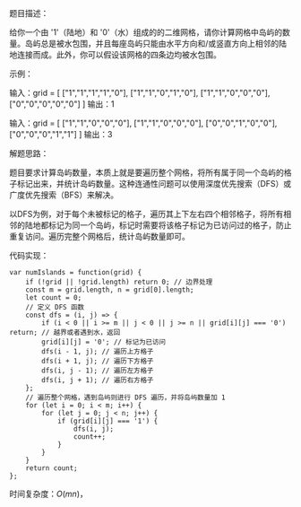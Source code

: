 题目描述：

给你一个由 '1'（陆地）和 '0'（水）组成的的二维网格，请你计算网格中岛屿的数量。岛屿总是被水包围，并且每座岛屿只能由水平方向和/或竖直方向上相邻的陆地连接而成。此外，你可以假设该网格的四条边均被水包围。

示例：

输入：grid = [
["1","1","1","1","0"],
["1","1","0","1","0"],
["1","1","0","0","0"],
["0","0","0","0","0"]
]
输出：1

输入：grid = [
["1","1","0","0","0"],
["1","1","0","0","0"],
["0","0","1","0","0"],
["0","0","0","1","1"]
]
输出：3

解题思路：

题目要求计算岛屿数量，本质上就是要遍历整个网格，将所有属于同一个岛屿的格子标记出来，并统计岛屿数量。这种连通性问题可以使用深度优先搜索（DFS）或广度优先搜索（BFS）来解决。

以DFS为例，对于每个未被标记的格子，遍历其上下左右四个相邻格子，将所有相邻的陆地都标记为同一个岛屿，标记时需要将该格子标记为已访问过的格子，防止重复访问。遍历完整个网格后，统计岛屿数量即可。

代码实现：

```
var numIslands = function(grid) {
    if (!grid || !grid.length) return 0; // 边界处理
    const m = grid.length, n = grid[0].length;
    let count = 0;
    // 定义 DFS 函数
    const dfs = (i, j) => {
        if (i < 0 || i >= m || j < 0 || j >= n || grid[i][j] === '0') return; // 越界或者遇到水，返回
        grid[i][j] = '0'; // 标记为已访问
        dfs(i - 1, j); // 遍历上方格子
        dfs(i + 1, j); // 遍历下方格子
        dfs(i, j - 1); // 遍历左方格子
        dfs(i, j + 1); // 遍历右方格子
    };
    // 遍历整个网格，遇到岛屿则进行 DFS 遍历，并将岛屿数量加 1
    for (let i = 0; i < m; i++) {
        for (let j = 0; j < n; j++) {
            if (grid[i][j] === '1') {
                dfs(i, j);
                count++;
            }
        }
    }
    return count;
};

```

时间复杂度：$O(mn)$，